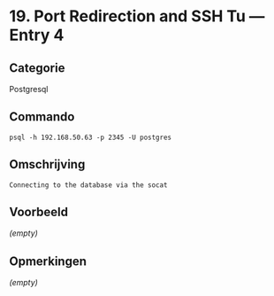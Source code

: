 # 19. Port Redirection and SSH Tu — Entry 4

## Categorie

Postgresql

## Commando

```
psql -h 192.168.50.63 -p 2345 -U postgres
```

## Omschrijving

```
Connecting to the database via the socat
```

## Voorbeeld

_(empty)_

## Opmerkingen

_(empty)_


